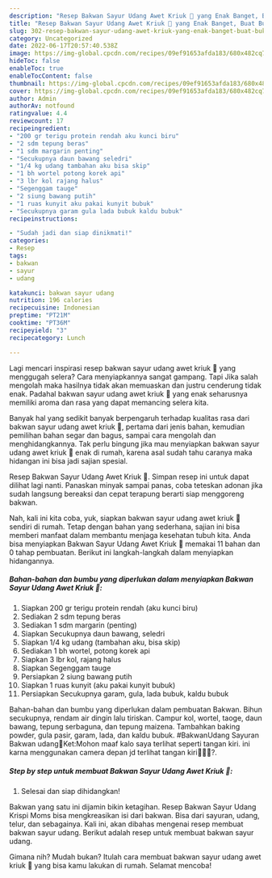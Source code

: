 ```yaml
---
description: "Resep Bakwan Sayur Udang Awet Kriuk 🤩 yang Enak Banget, Buat Buka Puasa Sempurna"
title: "Resep Bakwan Sayur Udang Awet Kriuk 🤩 yang Enak Banget, Buat Buka Puasa Sempurna"
slug: 302-resep-bakwan-sayur-udang-awet-kriuk-yang-enak-banget-buat-buka-puasa-sempurna
category: Uncategorized
date: 2022-06-17T20:57:40.538Z
image: https://img-global.cpcdn.com/recipes/09ef91653afda183/680x482cq70/bakwan-sayur-udang-awet-kriuk-foto-resep-utama.jpg
hideToc: false
enableToc: true
enableTocContent: false
thumbnail: https://img-global.cpcdn.com/recipes/09ef91653afda183/680x482cq70/bakwan-sayur-udang-awet-kriuk-foto-resep-utama.jpg
cover: https://img-global.cpcdn.com/recipes/09ef91653afda183/680x482cq70/bakwan-sayur-udang-awet-kriuk-foto-resep-utama.jpg
author: Admin
authorAv: notfound
ratingvalue: 4.4
reviewcount: 17
recipeingredient:
- "200 gr terigu protein rendah aku kunci biru"
- "2 sdm tepung beras"
- "1 sdm margarin penting"
- "Secukupnya daun bawang seledri"
- "1/4 kg udang tambahan aku bisa skip"
- "1 bh wortel potong korek api"
- "3 lbr kol rajang halus"
- "Segenggam tauge"
- "2 siung bawang putih"
- "1 ruas kunyit aku pakai kunyit bubuk"
- "Secukupnya garam gula lada bubuk kaldu bubuk"
recipeinstructions:

- "Sudah jadi dan siap dinikmati!"
categories:
- Resep
tags:
- bakwan
- sayur
- udang

katakunci: bakwan sayur udang 
nutrition: 196 calories
recipecuisine: Indonesian
preptime: "PT21M"
cooktime: "PT36M"
recipeyield: "3"
recipecategory: Lunch

---
```



Lagi mencari inspirasi resep bakwan sayur udang awet kriuk 🤩 yang menggugah selera? Cara menyiapkannya sangat gampang. Tapi Jika salah mengolah maka hasilnya tidak akan memuaskan dan justru cenderung tidak enak. Padahal bakwan sayur udang awet kriuk 🤩 yang enak seharusnya memiliki aroma dan rasa yang dapat memancing selera kita.


Banyak hal yang sedikit banyak berpengaruh terhadap kualitas rasa dari bakwan sayur udang awet kriuk 🤩, pertama dari jenis bahan, kemudian pemilihan bahan segar dan bagus, sampai cara mengolah dan menghidangkannya. Tak perlu bingung jika mau menyiapkan bakwan sayur udang awet kriuk 🤩 enak di rumah, karena asal sudah tahu caranya maka hidangan ini bisa jadi sajian spesial.

Resep Bakwan Sayur Udang Awet Kriuk 🤩. Simpan resep ini untuk dapat dilihat lagi nanti. Panaskan minyak sampai panas, coba teteskan adonan jika sudah langsung bereaksi dan cepat terapung berarti siap menggoreng bakwan.


Nah, kali ini kita coba, yuk, siapkan bakwan sayur udang awet kriuk 🤩 sendiri di rumah. Tetap dengan bahan yang sederhana, sajian ini bisa memberi manfaat dalam membantu menjaga kesehatan tubuh kita. Anda bisa menyiapkan Bakwan Sayur Udang Awet Kriuk 🤩 memakai 11 bahan dan 0 tahap pembuatan. Berikut ini langkah-langkah dalam menyiapkan hidangannya.

<!--inarticleads1-->

##### Bahan-bahan dan bumbu yang diperlukan dalam menyiapkan Bakwan Sayur Udang Awet Kriuk 🤩:

1. Siapkan 200 gr terigu protein rendah (aku kunci biru)
1. Sediakan 2 sdm tepung beras
1. Sediakan 1 sdm margarin (penting)
1. Siapkan Secukupnya daun bawang, seledri
1. Siapkan 1/4 kg udang (tambahan aku, bisa skip)
1. Sediakan 1 bh wortel, potong korek api
1. Siapkan 3 lbr kol, rajang halus
1. Siapkan Segenggam tauge
1. Persiapkan 2 siung bawang putih
1. Siapkan 1 ruas kunyit (aku pakai kunyit bubuk)
1. Persiapkan Secukupnya garam, gula, lada bubuk, kaldu bubuk


Bahan-bahan dan bumbu yang diperlukan dalam pembuatan Bakwan. Bihun secukupnya, rendam air dingin lalu tiriskan. Campur kol, wortel, taoge, daun bawang, tepung serbaguna, dan tepung maizena. Tambahkan baking powder, gula pasir, garam, lada, dan kaldu bubuk. #BakwanUdang Sayuran Bakwan udang🔴Ket:Mohon maaf kalo saya terlihat seperti tangan kiri. ini karna menggunakan camera depan jd terlihat tangan kiri🙏🏻🙏?. 

<!--inarticleads2-->

##### Step by step untuk membuat Bakwan Sayur Udang Awet Kriuk 🤩:


1. Selesai dan siap dihidangkan!

Bakwan yang satu ini dijamin bikin ketagihan. Resep Bakwan Sayur Udang Krispi Moms bisa mengkreasikan isi dari bakwan. Bisa dari sayuran, udang, telur, dan sebagainya. Kali ini, akan dibahas mengenai resep membuat bakwan sayur udang. Berikut adalah resep untuk membuat bakwan sayur udang. 

Gimana nih? Mudah bukan? Itulah cara membuat bakwan sayur udang awet kriuk 🤩 yang bisa kamu lakukan di rumah. Selamat mencoba!

